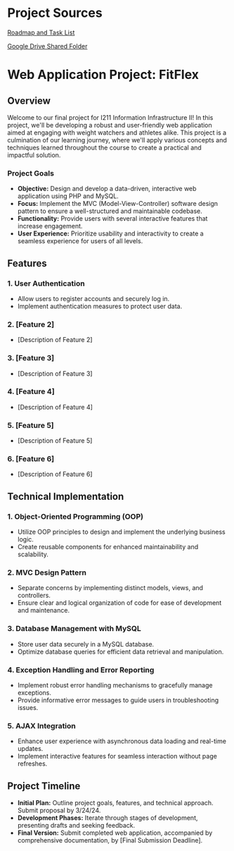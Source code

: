 # Project Sources

[Roadmap and Task List](https://github.iu.edu/users/javaugh/projects/2/views/5)

[Google Drive Shared Folder](https://drive.google.com/drive/folders/1WyFGIZ_ocX_4AhMUiMJvDxovCNJ5LbBl?usp=drive_link)

# Web Application Project: FitFlex

## Overview

Welcome to our final project for I211 Information Infrastructure II! In this project, we'll be developing a robust and
user-friendly web application aimed at engaging with weight watchers and athletes alike. This project is a culmination
of our learning journey, where we'll apply various concepts and techniques learned throughout the course to create a
practical and impactful solution.

### Project Goals

- **Objective:** Design and develop a data-driven, interactive web application using PHP and MySQL.
- **Focus:** Implement the MVC (Model-View-Controller) software design pattern to ensure a well-structured and
  maintainable codebase.
- **Functionality:** Provide users with several interactive features that increase engagement.
- **User Experience:** Prioritize usability and interactivity to create a seamless experience for users of all levels.

## Features

### 1. User Authentication

- Allow users to register accounts and securely log in.
- Implement authentication measures to protect user data.

### 2. [Feature 2]

- [Description of Feature 2]

### 3. [Feature 3]

- [Description of Feature 3]

### 4. [Feature 4]

- [Description of Feature 4]

### 5. [Feature 5]

- [Description of Feature 5]

### 6. [Feature 6]

- [Description of Feature 6]

## Technical Implementation

### 1. Object-Oriented Programming (OOP)

- Utilize OOP principles to design and implement the underlying business logic.
- Create reusable components for enhanced maintainability and scalability.

### 2. MVC Design Pattern

- Separate concerns by implementing distinct models, views, and controllers.
- Ensure clear and logical organization of code for ease of development and maintenance.

### 3. Database Management with MySQL

- Store user data securely in a MySQL database.
- Optimize database queries for efficient data retrieval and manipulation.

### 4. Exception Handling and Error Reporting

- Implement robust error handling mechanisms to gracefully manage exceptions.
- Provide informative error messages to guide users in troubleshooting issues.

### 5. AJAX Integration

- Enhance user experience with asynchronous data loading and real-time updates.
- Implement interactive features for seamless interaction without page refreshes.

## Project Timeline

- **Initial Plan:** Outline project goals, features, and technical approach. Submit proposal by 3/24/24.
- **Development Phases:** Iterate through stages of development, presenting drafts and seeking feedback.
- **Final Version:** Submit completed web application, accompanied by comprehensive documentation,
  by [Final Submission Deadline].
